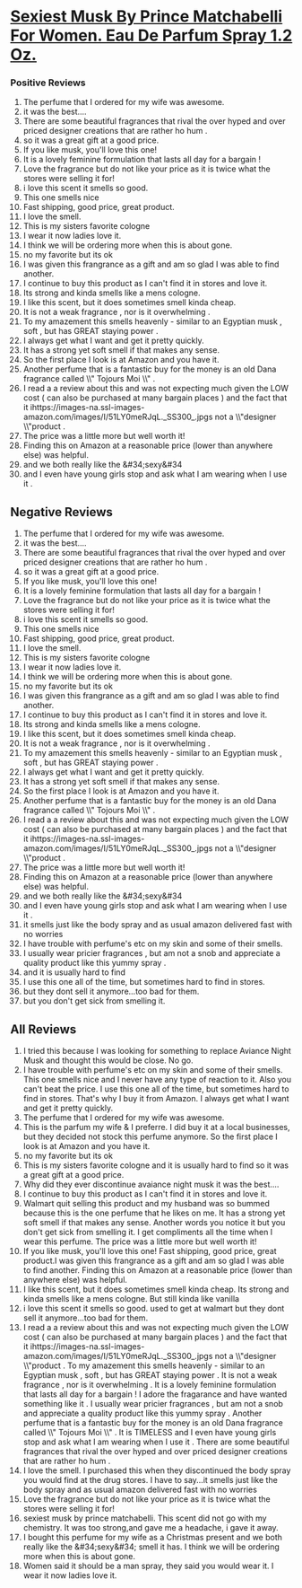 # [Sexiest Musk By Prince Matchabelli For Women. Eau De Parfum Spray 1.2 Oz.](https://products.checkmycream.com/products/Sexiest-Musk-By-Prince-Matchabelli-For-Women.-Eau-De-Parfum-Spray-1.2-Oz..html)

### Positive Reviews

<ol>
      <li>The perfume that I ordered for my wife was awesome.</li>
      <li>it was the best....</li>
      <li>There are some beautiful fragrances that rival the  over hyped and over priced designer creations that are rather ho hum .</li>
      <li>so it was a great gift at a good price.</li>
      <li>If you like musk, you&#x27;ll love this one!</li>
      <li>It is a lovely feminine formulation that lasts all day for a bargain !</li>
      <li>Love the fragrance but do not like your price as it is twice what the stores were selling it for!</li>
      <li>i love this scent it smells so good.  </li>
      <li>This one smells nice</li>
      <li>Fast shipping, good price, great product.</li>
      <li>I love the smell.</li>
      <li>This is my sisters favorite cologne</li>
      <li>I wear it now ladies love it.</li>
      <li>I think we will be ordering more when this is about gone.</li>
      <li>no my favorite but its ok</li>
      <li>I was given this frangrance as a gift and am so glad I was able to find another.</li>
      <li>I continue to buy this product as I can&#x27;t find it in stores and love it.</li>
      <li>Its strong and kinda smells like a mens cologne.</li>
      <li>I like this scent, but it does sometimes smell kinda cheap.</li>
      <li>It is not a weak fragrance , nor is it overwhelming .</li>
      <li>To my amazement this smells heavenly - similar to an Egyptian musk , soft , but has GREAT staying power .</li>
      <li>I always get what I want and get it pretty quickly.</li>
      <li>It has a strong yet soft smell if that makes any sense.</li>
      <li>So the first place I look is at Amazon and you have it.</li>
      <li>Another perfume that is a fantastic buy for the money is an old Dana fragrance called \\&quot; Tojours Moi \\&quot; .</li>
      <li>I read a a review about this and was not expecting much given the LOW cost ( can also be purchased at many bargain places ) and the fact that it ihttps://images-na.ssl-images-amazon.com/images/I/51LY0meRJqL._SS300_.jpgs not a \\&quot;designer \\&quot;product .</li>
      <li>The price was a little more but well worth it!</li>
      <li>Finding this on Amazon at a reasonable price (lower than anywhere else) was helpful.</li>
      <li>and we both really like the &amp;#34;sexy&amp;#34</li>
      <li>and I even have young girls stop and ask what I am wearing when I use it .      </li>
</ol>


<h2>Negative Reviews</h2>
<ol>
<li> The perfume that I ordered for my wife was awesome.</li>
<li> it was the best....</li>
<li> There are some beautiful fragrances that rival the  over hyped and over priced designer creations that are rather ho hum .</li>
<li> so it was a great gift at a good price.</li>
<li> If you like musk, you&#x27;ll love this one!</li>
<li> It is a lovely feminine formulation that lasts all day for a bargain !</li>
<li> Love the fragrance but do not like your price as it is twice what the stores were selling it for!</li>
<li> i love this scent it smells so good.  </li>
<li> This one smells nice</li>
<li> Fast shipping, good price, great product.</li>
<li> I love the smell.</li>
<li> This is my sisters favorite cologne</li>
<li> I wear it now ladies love it.</li>
<li> I think we will be ordering more when this is about gone.</li>
<li> no my favorite but its ok</li>
<li> I was given this frangrance as a gift and am so glad I was able to find another.</li>
<li> I continue to buy this product as I can&#x27;t find it in stores and love it.</li>
<li> Its strong and kinda smells like a mens cologne.</li>
<li> I like this scent, but it does sometimes smell kinda cheap.</li>
<li> It is not a weak fragrance , nor is it overwhelming .</li>
<li> To my amazement this smells heavenly - similar to an Egyptian musk , soft , but has GREAT staying power .</li>
<li> I always get what I want and get it pretty quickly.</li>
<li> It has a strong yet soft smell if that makes any sense.</li>
<li> So the first place I look is at Amazon and you have it.</li>
<li> Another perfume that is a fantastic buy for the money is an old Dana fragrance called \\&quot; Tojours Moi \\&quot; .</li>
<li> I read a a review about this and was not expecting much given the LOW cost ( can also be purchased at many bargain places ) and the fact that it ihttps://images-na.ssl-images-amazon.com/images/I/51LY0meRJqL._SS300_.jpgs not a \\&quot;designer \\&quot;product .</li>
<li> The price was a little more but well worth it!</li>
<li> Finding this on Amazon at a reasonable price (lower than anywhere else) was helpful.</li>
<li> and we both really like the &amp;#34;sexy&amp;#34</li>
<li> and I even have young girls stop and ask what I am wearing when I use it .      </li>
<li> it smells just like the body spray and as usual amazon delivered fast with no worries</li>
<li> I have trouble with perfume&#x27;s etc on my skin and some of their smells.  </li>
<li> I usually wear pricier fragrances , but am not a snob and appreciate a quality product like this yummy spray .</li>
<li> and it is usually hard to find</li>
<li> I use this one all of the time, but sometimes hard to find in stores.  </li>
<li> but they dont sell it anymore...too bad for them.</li>
<li> but you don&#x27;t get sick from smelling it.</li>
</ol>

<h2>All Reviews</h2>

<ol>
    <li> I tried this because I was looking for something to replace Aviance Night Musk and thought this would be close.  No go.</li>
    <li> I have trouble with perfume&#x27;s etc on my skin and some of their smells.  This one smells nice and I never have any type of reaction to it.  Also you can&#x27;t beat the price.  I use this one all of the time, but sometimes hard to find in stores.  That&#x27;s why I buy it from Amazon.  I always get what I want and get it pretty quickly.</li>
    <li> The perfume that I ordered for my wife was awesome.</li>
    <li> This is the parfum my wife &amp; I preferre. I did buy it at a local businesses, but they decided not stock this perfume anymore. So the first place I look is at Amazon and you have it.</li>
    <li> no my favorite but its ok</li>
    <li> This is my sisters favorite cologne and it is usually hard to find so it was a great gift at a good price.</li>
    <li> Why did they ever discontinue avaiance night musk it was the best....</li>
    <li> I continue to buy this product as I can&#x27;t find it in stores and love it.</li>
    <li> Walmart quit selling this product and my husband was so bummed because this is the one perfume that he likes on me. It has a strong yet soft smell if that makes any sense. Another words you notice it but you don&#x27;t get sick from smelling it. I get compliments all the time when I wear this perfume. The price was a little more but well worth it!</li>
    <li> If you like musk, you&#x27;ll love this one! Fast shipping, good price, great product.I was given this frangrance as a gift and am so glad I was able to find another. Finding this on Amazon at a reasonable price (lower than anywhere else) was helpful.</li>
    <li> I like this scent, but it does sometimes smell kinda cheap. Its strong and kinda smells like a mens cologne. But still kinda like vanilla</li>
    <li> i love this scent it smells so good.  used to get at walmart but they dont sell it anymore...too bad for them.</li>
    <li> I read a a review about this and was not expecting much given the LOW cost ( can also be purchased at many bargain places ) and the fact that it ihttps://images-na.ssl-images-amazon.com/images/I/51LY0meRJqL._SS300_.jpgs not a \\&quot;designer \\&quot;product . To my amazement this smells heavenly - similar to an Egyptian musk , soft , but has GREAT staying power . It is not a weak fragrance , nor is it overwhelming . It is a lovely feminine formulation that lasts all day for a bargain ! I adore the fragarance and have wanted something like it . I usually wear pricier fragrances , but am not a snob and appreciate a quality product like this yummy spray . Another perfume that is a fantastic buy for the money is an old Dana fragrance called \\&quot; Tojours Moi \\&quot; . It is TIMELESS  and I even have young girls stop and ask what I am wearing when I use it .      There are some beautiful fragrances that rival the  over hyped and over priced designer creations that are rather ho hum .</li>
    <li> I love the smell. I purchased this when they discontinued the body spray you would find at the drug stores. I have to say...it smells just like the body spray and as usual amazon delivered fast with no worries</li>
    <li> Love the fragrance but do not like your price as it is twice what the stores were selling it for!</li>
    <li> sexiest musk by prince matchabelli. This scent did not go with my chemistry. It was too strong,and gave me a headache, i gave it away.</li>
    <li> I bought this perfume for my wife as a Christmas present and we both really like the &amp;#34;sexy&amp;#34; smell it has. I think we will be ordering more when this is about gone.</li>
    <li> Women said it should be a man spray, they said you would wear it. I wear it now ladies love it.</li>
</ol>




